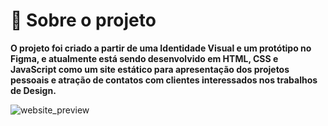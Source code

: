 <h2 :construction:  Projeto em construção  :construction: </h2>

# 📁 Sobre o projeto

**O projeto foi criado a partir de uma Identidade Visual e um protótipo no Figma, e atualmente está sendo desenvolvido em HTML, CSS e JavaScript como um site estático para apresentação dos projetos pessoais e atração de contatos com clientes interessados nos trabalhos de Design.**

![website_preview](https://user-images.githubusercontent.com/64817829/184449118-a4e1931f-e5d1-4000-b616-d8977fe98a0d.jpg)
